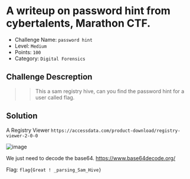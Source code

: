 # A writeup on password hint from cybertalents, Marathon CTF.

- Challenge Name: `password hint`
- Level: `Medium`
- Points: `100`
- Category: `Digital Forensics`

## Challenge Descreption
>> This a sam registry hive, can you find the password hint for a user called flag.

## Solution
A Registry Viewer `https://accessdata.com/product-download/registry-viewer-2-0-0`

![image](https://user-images.githubusercontent.com/33517160/110206820-1b669f00-7e91-11eb-816a-b2297bbaaf10.png)

We just need to decode the base64.
https://www.base64decode.org/

Flag: `flag{Great ! _parsing_Sam_Hive}`
